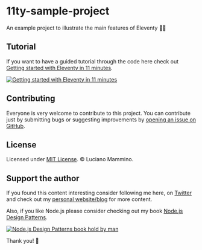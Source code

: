 # 11ty-sample-project

An example project to illustrate the main features of Eleventy 🎈🐁


## Tutorial

If you want to have a guided tutorial through the code here check out [Getting started with Eleventy in 11 minutes](https://dev.to/loige/getting-started-with-eleventy-in-11-minutes-496j).

[![Getting started with Eleventy in 11 minutes](https://res.cloudinary.com/practicaldev/image/fetch/s--0Y5ZbgTZ--/c_imagga_scale,f_auto,fl_progressive,h_420,q_auto,w_1000/https://dev-to-uploads.s3.amazonaws.com/i/4cvimfhyrpd7mfipxtz6.png)](https://dev.to/loige/getting-started-with-eleventy-in-11-minutes-496j)


## Contributing

Everyone is very welcome to contribute to this project.
You can contribute just by submitting bugs or suggesting improvements by
[opening an issue on GitHub](https://github.com/lmammino/11ty-sample-project/issues).


## License

Licensed under [MIT License](LICENSE). © Luciano Mammino.


## Support the author

If you found this content interesting consider following me here, on [Twitter](https://twitter.com/loige) and check out my [personal website/blog](https://loige.co) for more content.

Also, if you like Node.js please consider checking out my book [Node.js Design Patterns](https://www.nodejsdesignpatterns.com/).

[![Node.js Design Patterns book hold by man](https://dev-to-uploads.s3.amazonaws.com/i/gm3sfzusx8s8bhpbpid0.png)](https://www.nodejsdesignpatterns.com/)

Thank you! 👋
